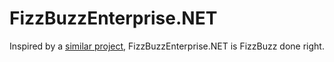 # FizzBuzzEnterprise.NET
Inspired by a [similar project](https://github.com/EnterpriseQualityCoding/FizzBuzzEnterpriseEdition), FizzBuzzEnterprise.NET is FizzBuzz done right.
